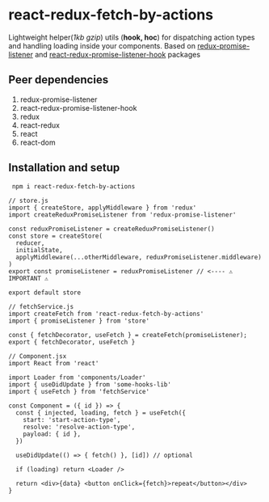 # react-redux-fetch-by-actions

Lightweight helper(*1kb gzip*) utils (**hook, hoc**) for dispatching action types and handling loading inside your components.
Based on [redux-promise-listener](https://www.npmjs.com/package/redux-promise-listener)
and [react-redux-promise-listener-hook](https://www.npmjs.com/package/react-redux-promise-listener-hook)
packages

## Peer dependencies

1. redux-promise-listener
2. react-redux-promise-listener-hook
3. redux
4. react-redux
5. react
6. react-dom

## Installation and setup
``` npm i react-redux-fetch-by-actions```

```$xslt
// store.js
import { createStore, applyMiddleware } from 'redux'
import createReduxPromiseListener from 'redux-promise-listener'

const reduxPromiseListener = createReduxPromiseListener()
const store = createStore(
  reducer,
  initialState,
  applyMiddleware(...otherMiddleware, reduxPromiseListener.middleware)
)
export const promiseListener = reduxPromiseListener // <---- ⚠️ IMPORTANT ⚠️

export default store

// fetchService.js
import createFetch from 'react-redux-fetch-by-actions'
import { promiseListener } from 'store'

const { fetchDecorator, useFetch } = createFetch(promiseListener);
export { fetchDecorator, useFetch }

// Component.jsx
import React from 'react'

import Loader from 'components/Loader'
import { useDidUpdate } from 'some-hooks-lib'
import { useFetch } from 'fetchService'

const Component = ({ id }) => {
  const { injected, loading, fetch } = useFetch({
    start: 'start-action-type',
    resolve: 'resolve-action-type',
    payload: { id },
  })

  useDidUpdate(() => { fetch() }, [id]) // optional
    
  if (loading) return <Loader />
    
  return <div>{data} <button onClick={fetch}>repeat</button></div>
}

```


